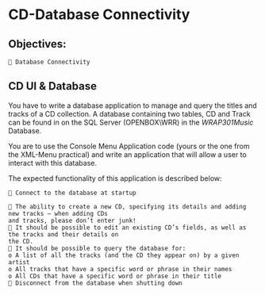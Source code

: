 # CD-Database Connectivity

## Objectives:
```
 Database Connectivity
```
## CD UI & Database

You have to write a database application to manage and query the titles and tracks of a CD collection.
A database containing two tables, CD and Track can be found in on the SQL Server (OPENBOX\WRR)
in the _WRAP301Music_ Database.

You are to use the Console Menu Application code (yours or the one from the XML-Menu practical)
and write an application that will allow a user to interact with this database.

The expected functionality of this application is described below:

```
 Connect to the database at startup
```

```
 The ability to create a new CD, specifying its details and adding new tracks – when adding CDs
and tracks, please don’t enter junk!
 It should be possible to edit an existing CD’s fields, as well as the tracks and their details on
the CD.
 It should be possible to query the database for:
o A list of all the tracks (and the CD they appear on) by a given artist
o All tracks that have a specific word or phrase in their names
o All CDs that have a specific word or phrase in their title
 Disconnect from the database when shutting down
